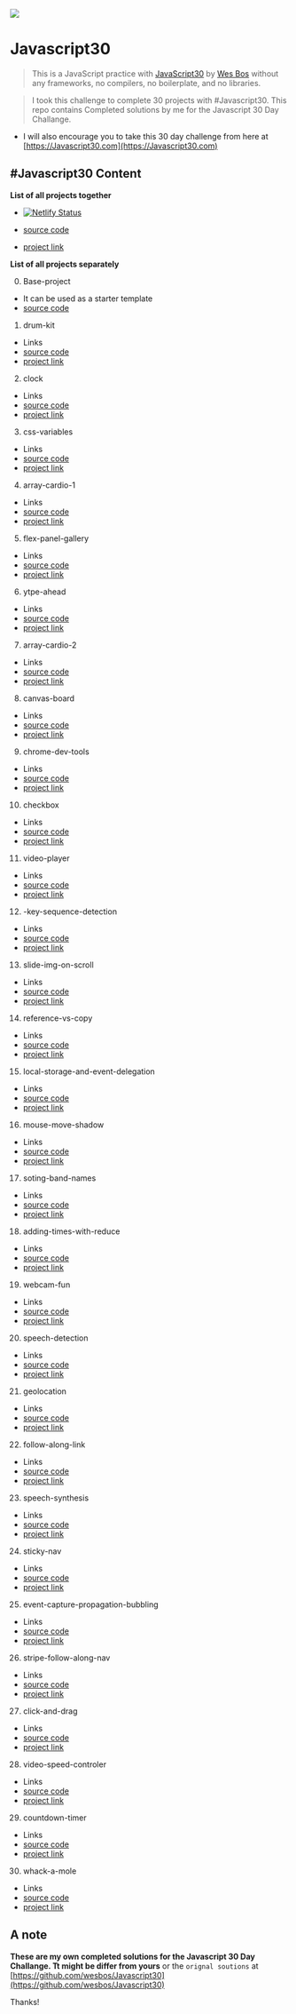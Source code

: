![](https://javascript30.com/images/JS3-social-share.png)

# Javascript30

> This is a JavaScript practice with [JavaScript30](https://javascript30.com/) by [Wes Bos](https://github.com/wesbos) without any frameworks, no compilers, no boilerplate, and no libraries.

>I took this challenge to complete 30 projects with #Javascript30. This repo contains Completed solutions by me for the Javascript 30 Day Challange.

- I will also encourage you to take this 30 day challenge from here at
[https://Javascript30.com](https://Javascript30.com)

##  #Javascript30 Content 

**List of all projects together**
* [![Netlify Status](https://api.netlify.com/api/v1/badges/538f49fb-c2fc-4578-9c8a-99bd0a1533df/deploy-status)](https://app.netlify.com/sites/javascript30-by-vaibhav/deploys)


* [source code](https://github.com/sketchomania/JS30)
* [project link](https://javascript30-by-vaibhav.netlify.app/)

**List of all projects separately**

00. Base-project 
- It can be used as a starter template
- [source code](https://github.com/sketchomania/JS30/tree/master/base-project)

01. drum-kit
- Links
- [source code](https://github.com/sketchomania/JS30/tree/master/01-drum-kit)
- [project link](https://javascript30-by-vaibhav.netlify.app/01-drum-kit/index.html)

02. clock
- Links
- [source code](https://github.com/sketchomania/JS30/tree/master/02-clock)
- [project link](https://javascript30-by-vaibhav.netlify.app/02-clock/index.html)

03. css-variables
- Links
- [source code](https://github.com/sketchomania/JS30/tree/master/03-css-variables)
- [project link](https://javascript30-by-vaibhav.netlify.app/03-css-variables/index.html)

04. array-cardio-1
- Links
- [source code](https://github.com/sketchomania/JS30/tree/master/04-array-cardio-1)
- [project link](https://javascript30-by-vaibhav.netlify.app/04-array-cardio-1/index.html)

05. flex-panel-gallery
- Links
- [source code](https://github.com/sketchomania/JS30/tree/master/05-flex-panel-gallery)
- [project link](https://javascript30-by-vaibhav.netlify.app/05-flex-panel-gallery/index.html)

06. ytpe-ahead
- Links
- [source code](https://github.com/sketchomania/JS30/tree/master/06-type-ahead)
- [project link](https://javascript30-by-vaibhav.netlify.app/06-type-ahead/index.html)

07. array-cardio-2
- Links
- [source code](https://github.com/sketchomania/JS30/tree/master/07-array-cardio-2)
- [project link](https://javascript30-by-vaibhav.netlify.app/07-array-cardio-2/index.html)

08. canvas-board
- Links
- [source code](https://github.com/sketchomania/JS30/tree/master/08-canvas-board)
- [project link](https://javascript30-by-vaibhav.netlify.app/08-canvas-board/index.html)

09. chrome-dev-tools
- Links
- [source code](https://github.com/sketchomania/JS30/tree/master/09-chrome-dev-tools)
- [project link](https://javascript30-by-vaibhav.netlify.app/09-chrome-dev-tools/index.html)

10. checkbox
- Links
- [source code](https://github.com/sketchomania/JS30/tree/master/10-checkbox)
- [project link](https://javascript30-by-vaibhav.netlify.app/10-checkbox/index.html)

11. video-player
- Links
- [source code](https://github.com/sketchomania/JS30/tree/master/11-video-player)
- [project link](https://javascript30-by-vaibhav.netlify.app/11-video-player/index.html)

12. -key-sequence-detection
- Links
- [source code](https://github.com/sketchomania/JS30/tree/master/12-key-sequence-detection)
- [project link](https://javascript30-by-vaibhav.netlify.app/12-key-sequence-detection/index.html)

13. slide-img-on-scroll
- Links
- [source code](https://github.com/sketchomania/JS30/tree/master/13-slide-img-on-scroll)
- [project link](https://javascript30-by-vaibhav.netlify.app/13-slide-img-on-scroll/index.html)

14. reference-vs-copy
- Links
- [source code](https://github.com/sketchomania/JS30/tree/master/14-reference-vs-copy)
- [project link](https://javascript30-by-vaibhav.netlify.app/14-reference-vs-copy/index.html)

15. local-storage-and-event-delegation
- Links
- [source code](https://github.com/sketchomania/JS30/tree/master/15-local-storage-and-event-delegation)
- [project link](https://javascript30-by-vaibhav.netlify.app/15-local-storage-and-event-delegation/index.html)

16. mouse-move-shadow
- Links
- [source code](https://github.com/sketchomania/JS30/tree/master/16-mouse-move-shadow)
- [project link](https://javascript30-by-vaibhav.netlify.app/16-mouse-move-shadow/index.html)

17. soting-band-names
- Links
- [source code](https://github.com/sketchomania/JS30/tree/master/17-soting-band-names)
- [project link](https://javascript30-by-vaibhav.netlify.app/17-soting-band-names/index.html)

18. adding-times-with-reduce
- Links
- [source code](https://github.com/sketchomania/JS30/tree/master/18-adding-times-with-reduce)
- [project link](https://javascript30-by-vaibhav.netlify.app/18-adding-times-with-reduce/index.html)

19. webcam-fun
- Links
- [source code](https://github.com/sketchomania/JS30/tree/master/19-webcam-fun)
- [project link](https://javascript30-by-vaibhav.netlify.app/19-webcam-fun/index.html)

20. speech-detection
- Links
- [source code](https://github.com/sketchomania/JS30/tree/master/20-speech-detection)
- [project link](https://javascript30-by-vaibhav.netlify.app/20-speech-detection/index.html)

21. geolocation
- Links
- [source code](https://github.com/sketchomania/JS30/tree/master/21-geolocation)
- [project link](https://javascript30-by-vaibhav.netlify.app/21-geolocation/index.html)

22. follow-along-link
- Links
- [source code](https://github.com/sketchomania/JS30/tree/master/22-follow-along-link)
- [project link](https://javascript30-by-vaibhav.netlify.app/22-follow-along-link/index.html)

23. speech-synthesis
- Links
- [source code](https://github.com/sketchomania/JS30/tree/master/23-speech-synthesis)
- [project link](https://javascript30-by-vaibhav.netlify.app/23-speech-synthesis/index.html)

24. sticky-nav
- Links
- [source code](https://github.com/sketchomania/JS30/tree/master/24-sticky-nav)
- [project link](https://javascript30-by-vaibhav.netlify.app/24-sticky-nav/index.html)

25. event-capture-propagation-bubbling
- Links
- [source code](https://github.com/sketchomania/JS30/tree/master/25-event-capture-propagation-bubbling)
- [project link](https://javascript30-by-vaibhav.netlify.app/25-event-capture-propagation-bubbling/index.html)

26. stripe-follow-along-nav
- Links
- [source code](https://github.com/sketchomania/JS30/tree/master/26-stripe-follow-along-nav)
- [project link](https://javascript30-by-vaibhav.netlify.app/26-stripe-follow-along-nav/index.html)

27. click-and-drag
- Links
- [source code](https://github.com/sketchomania/JS30/tree/master/27-click-and-drag)
- [project link](https://javascript30-by-vaibhav.netlify.app/27-click-and-drag/index.html)

28. video-speed-controler
- Links
- [source code](https://github.com/sketchomania/JS30/tree/master/28-video-speed-controler)
- [project link](https://javascript30-by-vaibhav.netlify.app/28-video-speed-controler/index.html)

29. countdown-timer
- Links
- [source code](https://github.com/sketchomania/JS30/tree/master/29-countdown-timer)
- [project link](https://javascript30-by-vaibhav.netlify.app/29-countdown-timer/index.html)

30. whack-a-mole
- Links
- [source code](https://github.com/sketchomania/JS30/tree/master/30-whack-a-mole)
- [project link](https://javascript30-by-vaibhav.netlify.app/30-whack-a-mole/index.html)


## A note

**These are  my own completed solutions for the Javascript 30 Day Challange. Tt might be differ from yours** or the `orignal soutions` at [https://github.com/wesbos/Javascript30](https://github.com/wesbos/Javascript30)

Thanks!